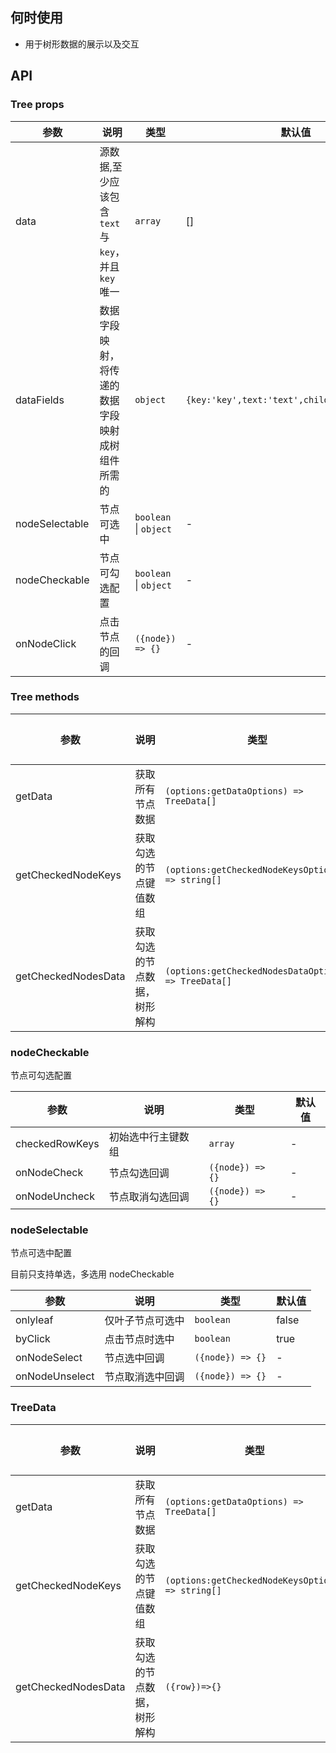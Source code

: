 ## 何时使用

- 用于树形数据的展示以及交互

## API

### Tree props

| 参数 | 说明 | 类型 | 默认值 |
| --- | --- | --- | --- |
| data | 源数据,至少应该包含 `text` 与 `key`，并且 `key` 唯一 | `array ` | [] |
| dataFields | 数据字段映射，将传递的数据字段映射成树组件所需的 | `object` | `{key:'key',text:'text',children:'children'}` |
| nodeSelectable | 节点可选中 | `boolean` \| `object` | - |
| nodeCheckable | 节点可勾选配置 | `boolean` \| `object` | - |
| onNodeClick | 点击节点的回调 | `({node}) => {}` | - |

### Tree methods

| 参数 | 说明 | 类型 | 默认值 |
| --- | --- | --- | --- |
| getData | 获取所有节点数据 | `(options:getDataOptions) => TreeData[]` | - |
| getCheckedNodeKeys | 获取勾选的节点键值数组 | `(options:getCheckedNodeKeysOptions) => string[]` | - |
| getCheckedNodesData | 获取勾选的节点数据，树形解构 | `(options:getCheckedNodesDataOptions) => TreeData[]` | - |

### nodeCheckable

节点可勾选配置

| 参数           | 说明               | 类型             | 默认值 |
| -------------- | ------------------ | ---------------- | ------ |
| checkedRowKeys | 初始选中行主键数组 | `array`          | -      |
| onNodeCheck    | 节点勾选回调       | `({node}) => {}` | -      |
| onNodeUncheck  | 节点取消勾选回调   | `({node}) => {}` | -      |

### nodeSelectable

节点可选中配置

目前只支持单选，多选用 nodeCheckable

| 参数           | 说明             | 类型             | 默认值 |
| -------------- | ---------------- | ---------------- | ------ |
| onlyleaf       | 仅叶子节点可选中 | `boolean`        | false  |
| byClick        | 点击节点时选中   | `boolean`        | true   |
| onNodeSelect   | 节点选中回调     | `({node}) => {}` | -      |
| onNodeUnselect | 节点取消选中回调 | `({node}) => {}` | -      |

### TreeData

| 参数 | 说明 | 类型 | 默认值 |
| --- | --- | --- | --- |
| getData | 获取所有节点数据 | `(options:getDataOptions) => TreeData[]` | - |
| getCheckedNodeKeys | 获取勾选的节点键值数组 | `(options:getCheckedNodeKeysOptions) => string[]` | - |
| getCheckedNodesData | 获取勾选的节点数据，树形解构 | `({row})=>{}` | - |
